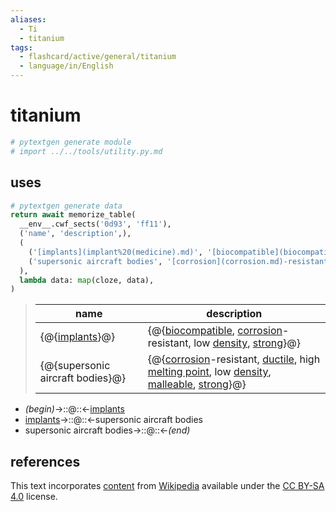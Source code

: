 ```yaml
---
aliases:
  - Ti
  - titanium
tags:
  - flashcard/active/general/titanium
  - language/in/English
---
```


# titanium

```Python
# pytextgen generate module
# import ../../tools/utility.py.md
```

## uses

```Python
# pytextgen generate data
return await memorize_table(
  __env__.cwf_sects('0d93', 'ff11'),
  ('name', 'description',),
  (
    ('[implants](implant%20(medicine).md)', '[biocompatible](biocompatibility.md), [corrosion](corrosion.md)-resistant, low [density](density.md), [strong](strength%20of%20materials.md)',),
    ('supersonic aircraft bodies', '[corrosion](corrosion.md)-resistant, [ductile](ductility.md), high [melting point](melting%20point.md), low [density](density.md), [malleable](malleability.md), [strong](strength%20of%20materials.md)',),
  ),
  lambda data: map(cloze, data),
)
```

<!--pytextgen generate section="0d93"--><!-- The following content is generated at 2023-03-21T16:20:25.402524+08:00. Any edits will be overridden! -->

> | name | description |
> |-|-|
> | {@{[implants](implant%20(medicine).md)}@} | {@{[biocompatible](biocompatibility.md), [corrosion](corrosion.md)-resistant, low [density](density.md), [strong](strength%20of%20materials.md)}@} |
> | {@{supersonic aircraft bodies}@} | {@{[corrosion](corrosion.md)-resistant, [ductile](ductility.md), high [melting point](melting%20point.md), low [density](density.md), [malleable](malleability.md), [strong](strength%20of%20materials.md)}@} | <!--SR:!2028-06-16,1480,350!2027-06-19,918,250!2027-01-04,982,330!2025-04-27,429,230-->

<!--/pytextgen-->

<!--pytextgen generate section="ff11"--><!-- The following content is generated at 2024-01-04T20:17:52.894713+08:00. Any edits will be overridden! -->

- _(begin)_→::@::←[implants](implant%20(medicine).md) <!--SR:!2027-05-11,1077,330!2028-06-10,1475,350-->
- [implants](implant%20(medicine).md)→::@::←supersonic aircraft bodies <!--SR:!2025-04-09,461,310!2028-03-16,1405,350-->
- supersonic aircraft bodies→::@::←_(end)_ <!--SR:!2027-01-01,981,330!2026-12-12,966,330-->

<!--/pytextgen-->

## references

This text incorporates [content](https://en.wikipedia.org/wiki/titanium) from [Wikipedia](Wikipedia.md) available under the [CC BY-SA 4.0](https://creativecommons.org/licenses/by-sa/4.0/) license.
